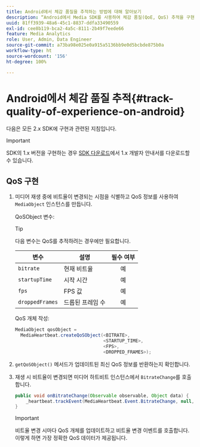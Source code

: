 ```yaml
---
title: Android에서 체감 품질을 추적하는 방법에 대해 알아보기
description: “Android에서 Media SDK를 사용하여 체감 품질(QoE, QoS) 추적을 구현하는 방법에 대해 알아봅니다.”
uuid: 81ff3939-48a6-45c1-8837-ddfa33490559
exl-id: cee8b119-bca2-4a5c-8111-2b49f7eede66
feature: Media Analytics
role: User, Admin, Data Engineer
source-git-commit: a73ba98e025e0a915a5136bb9e0d5bcbde875b0a
workflow-type: ht
source-wordcount: '156'
ht-degree: 100%

---
```


# Android에서 체감 품질 추적{#track-quality-of-experience-on-android}

다음은 모든 2.x SDK에 구현과 관련된 지침입니다.

>[!IMPORTANT]
>
>SDK의 1.x 버전을 구현하는 경우 [SDK 다운로드](/help/getting-started/download-sdks.md)에서 1.x 개발자 안내서를 다운로드할 수 있습니다.

## QoS 구현

1. 미디어 재생 중에 비트율이 변경되는 시점을 식별하고 QoS 정보를 사용하여 `MediaObject` 인스턴스를 만듭니다.

   QoSObject 변수:

   >[!TIP]
   >
   >다음 변수는 QoS를 추적하려는 경우에만 필요합니다.

   | 변수 | 설명 | 필수 여부 |
   | --- | --- | :---: |
   | `bitrate` | 현재 비트율 | 예 |
   | `startupTime` | 시작 시간 | 예 |
   | `fps` | FPS 값 | 예 |
   | `droppedFrames` | 드롭된 프레임 수 | 예 |

   QoS 개체 작성:

   ```java
   MediaObject qosObject =  
     MediaHeartbeat.createQoSObject(<BITRATE>,  
                                    <STARTUP_TIME>,  
                                    <FPS>,  
                                    <DROPPED_FRAMES>);
   ```

1. `getQoSObject()` 메서드가 업데이트된 최신 QoS 정보를 반환하는지 확인합니다.
1. 재생 시 비트율이 변경되면 미디어 하트비트 인스턴스에서 `BitrateChange`를 호출합니다.

   ```java
   public void onBitrateChange(Observable observable, Object data) {  
       _heartbeat.trackEvent(MediaHeartbeat.Event.BitrateChange, null, null);
   }
   ```

   >[!IMPORTANT]
   >
   >비트율 변경 시마다 QoS 개체를 업데이트하고 비트율 변경 이벤트를 호출합니다. 이렇게 하면 가장 정확한 QoS 데이터가 제공됩니다.
